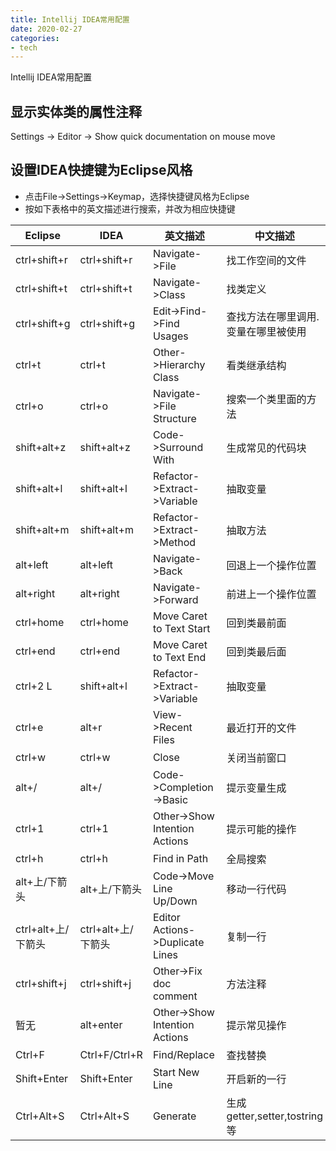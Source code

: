 ```yaml
---
title: Intellij IDEA常用配置
date: 2020-02-27
categories:
- tech
---
```


Intellij IDEA常用配置

<!-- more -->

## 显示实体类的属性注释
Settings -> Editor -> Show quick documentation on mouse move

## 设置IDEA快捷键为Eclipse风格

- 点击File->Settings->Keymap，选择快捷键风格为Eclipse
- 按如下表格中的英文描述进行搜索，并改为相应快捷键

| Eclipse            | IDEA               | 英文描述                        | 中文描述                            |
| ------------------ | ------------------ | ------------------------------- | ----------------------------------- |
| ctrl+shift+r       | ctrl+shift+r       | Navigate->File                  | 找工作空间的文件                    |
| ctrl+shift+t       | ctrl+shift+t       | Navigate->Class                 | 找类定义                            |
| ctrl+shift+g       | ctrl+shift+g       | Edit->Find->Find Usages         | 查找方法在哪里调用.变量在哪里被使用 |
| ctrl+t             | ctrl+t             | Other->Hierarchy Class          | 看类继承结构                        |
| ctrl+o             | ctrl+o             | Navigate->File Structure        | 搜索一个类里面的方法                |
| shift+alt+z        | shift+alt+z        | Code->Surround With             | 生成常见的代码块                    |
| shift+alt+l        | shift+alt+l        | Refactor->Extract->Variable     | 抽取变量                            |
| shift+alt+m        | shift+alt+m        | Refactor->Extract->Method       | 抽取方法                            |
| alt+left           | alt+left           | Navigate->Back                  | 回退上一个操作位置                  |
| alt+right          | alt+right          | Navigate->Forward               | 前进上一个操作位置                  |
| ctrl+home          | ctrl+home          | Move Caret to Text Start        | 回到类最前面                        |
| ctrl+end           | ctrl+end           | Move Caret to Text End          | 回到类最后面                        |
| ctrl+2 L           | shift+alt+l        | Refactor->Extract->Variable     | 抽取变量                            |
| ctrl+e             | alt+r              | View->Recent Files              | 最近打开的文件                      |
| ctrl+w             | ctrl+w             | Close                           | 关闭当前窗口                        |
| alt+/              | alt+/              | Code->Completion->Basic         | 提示变量生成                        |
| ctrl+1             | ctrl+1             | Other->Show Intention Actions   | 提示可能的操作                      |
| ctrl+h             | ctrl+h             | Find in Path                    | 全局搜索                            |
| alt+上/下箭头      | alt+上/下箭头      | Code->Move Line Up/Down         | 移动一行代码                        |
| ctrl+alt+上/下箭头 | ctrl+alt+上/下箭头 | Editor Actions->Duplicate Lines | 复制一行                            |
| ctrl+shift+j       | ctrl+shift+j       | Other->Fix doc comment          | 方法注释                            |
| 暂无               | alt+enter          | Other->Show Intention Actions   | 提示常见操作                        |
| Ctrl+F             | Ctrl+F/Ctrl+R      | Find/Replace                    | 查找替换                            |
| Shift+Enter        | Shift+Enter        | Start New Line                  | 开启新的一行                        |
| Ctrl+Alt+S         | Ctrl+Alt+S         | Generate                        | 生成getter,setter,tostring等        |